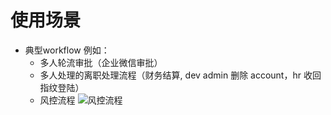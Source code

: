 # 使用场景

  - 典型workflow
  例如：
    - 多人轮流审批（企业微信审批）
    - 多人处理的离职处理流程（财务结算, dev admin 删除 account，hr 收回指纹登陆）
    - 风控流程
    ![风控流程](http://wade-blog.oss-cn-shenzhen.aliyuncs.com/cor.jpeg)


